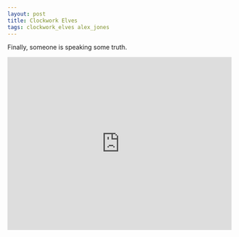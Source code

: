 ```yaml
---
layout: post
title: Clockwork Elves
tags: clockwork_elves alex_jones
---
```


Finally, someone is speaking some truth.

<iframe width="100%" height="390" src="https://www.youtube.com/embed/0BKzuzjjCro" frameborder="0" allowfullscreen></iframe>
